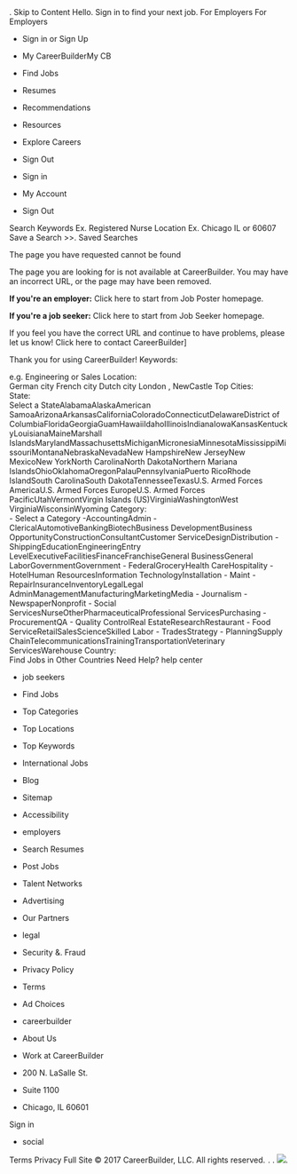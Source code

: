 <iframe src="//www.googletagmanager.com/ns.html?id=GTM-NXB4FH&noscript=true&browser\_id=20171015011104e35a05a40844d4b1edd59f65528070" height="0" width="0" style="display:none;visibility:hidden"></iframe>. Skip to Content Hello. Sign in to find your next job. For Employers For Employers

*   Sign in or Sign Up
*   My CareerBuilderMy CB
*   Find Jobs
*   Resumes
*   Recommendations
*   Resources
*   Explore Careers
*   Sign Out

*   Sign in
*   My Account
*   Sign Out

Search Keywords Ex. Registered Nurse Location Ex. Chicago IL or 60607 Save a Search >>. Saved Searches

The page you have requested cannot be found

The page you are looking for is not available at CareerBuilder. You may have an incorrect URL, or the page may have been removed.  
  
**If you're an employer:** Click here to start from Job Poster homepage.  
  
**If you're a job seeker:** Click here to start from Job Seeker homepage.  
  
If you feel you have the correct URL and continue to have problems, please let us know! Click here to contact CareerBuilder\]  
  
Thank you for using CareerBuilder! Keywords:  
  
e.g. Engineering or Sales Location:  
German city French city Dutch city London , NewCastle Top Cities:  
State:  
Select a StateAlabamaAlaskaAmerican SamoaArizonaArkansasCaliforniaColoradoConnecticutDelawareDistrict of ColumbiaFloridaGeorgiaGuamHawaiiIdahoIllinoisIndianaIowaKansasKentuckyLouisianaMaineMarshall IslandsMarylandMassachusettsMichiganMicronesiaMinnesotaMississippiMissouriMontanaNebraskaNevadaNew HampshireNew JerseyNew MexicoNew YorkNorth CarolinaNorth DakotaNorthern Mariana IslandsOhioOklahomaOregonPalauPennsylvaniaPuerto RicoRhode IslandSouth CarolinaSouth DakotaTennesseeTexasU.S. Armed Forces AmericaU.S. Armed Forces EuropeU.S. Armed Forces PacificUtahVermontVirgin Islands (US)VirginiaWashingtonWest VirginiaWisconsinWyoming Category:  
\- Select a Category -AccountingAdmin - ClericalAutomotiveBankingBiotechBusiness DevelopmentBusiness OpportunityConstructionConsultantCustomer ServiceDesignDistribution - ShippingEducationEngineeringEntry LevelExecutiveFacilitiesFinanceFranchiseGeneral BusinessGeneral LaborGovernmentGovernment - FederalGroceryHealth CareHospitality - HotelHuman ResourcesInformation TechnologyInstallation - Maint - RepairInsuranceInventoryLegalLegal AdminManagementManufacturingMarketingMedia - Journalism - NewspaperNonprofit - Social ServicesNurseOtherPharmaceuticalProfessional ServicesPurchasing - ProcurementQA - Quality ControlReal EstateResearchRestaurant - Food ServiceRetailSalesScienceSkilled Labor - TradesStrategy - PlanningSupply ChainTelecommunicationsTrainingTransportationVeterinary ServicesWarehouse Country:  
Find Jobs in Other Countries Need Help? help center

*   job seekers
*   Find Jobs
*   Top Categories
*   Top Locations
*   Top Keywords
*   International Jobs
*   Blog
*   Sitemap
*   Accessibility

*   employers
*   Search Resumes
*   Post Jobs
*   Talent Networks
*   Advertising
*   Our Partners

*   legal
*   Security &. Fraud
*   Privacy Policy
*   Terms
*   Ad Choices

*   careerbuilder
*   About Us
*   Work at CareerBuilder

*   200 N. LaSalle St.
*   Suite 1100
*   Chicago, IL 60601

Sign in

*   social

Terms Privacy Full Site © 2017 CareerBuilder, LLC. All rights reserved. <img src = "http://cbglobal.112.2O7.net/b/ss/cbglobal/1/H.0--NS/0" height="1" width="1" border="0" alt="Careerbuilder" title="Careerbuilder" />. <img height="1" width="1" style="display:none" src="https://www.facebook.com/tr?id=651028534974288&amp;ev=PageView&amp;noscript=1">. <img src="http://b.scorecardresearch.com/p?c1=2&c2=&c3=&c4=&c5=&c6=&c15=&cj=1" />.